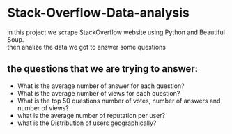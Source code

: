 # Stack-Overflow-Data-analysis
in this project we scrape StackOverflow website using Python and Beautiful Soup.<br>
then analize the data we got to answer some questions 
## the questions that we are trying to answer:
- What is the average number of answer for each question?
- What is the average number of views for each question?
- What is the top 50 questions number of votes, number of answers and number of views?
- what is the average number of reputation per user?
- what is the Distribution of users geographically?



